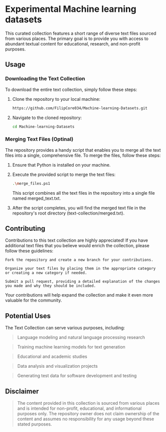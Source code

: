#  Experimental Machine learning datasets
This curated collection features a short range of diverse text files sourced from various places. The primary goal is to provide you with access to abundant textual content for educational, research, and non-profit purposes.

## Usage

### Downloading the Text Collection

To download the entire text collection, simply follow these steps:

1. Clone the repository to your local machine:

   ```bash
   https://github.com/FilipCore034/Machine-learning-Datasets.git
   ```
2. Navigate to the cloned repository:
   ```bash 
   cd Machine-learning-Datasets
   ```
### Merging Text Files (Optinal)

The repository provides a handy script that enables you to merge all the text files into a single, comprehensive file. To merge the files, follow these steps:

1. Ensure that Python is installed on your machine.
2. Execute the provided script to merge the text files:
    ```bash
    .\merge_files.ps1
    ```
    This script combines all the text files in the repository into a single file named merged_text.txt.

3. After the script completes, you will find the merged text file in the repository's root directory (text-collection/merged.txt).

## Contributing

Contributions to this text collection are highly appreciated! If you have additional text files that you believe would enrich the collection, please follow these guidelines:

    Fork the repository and create a new branch for your contributions.

    Organize your text files by placing them in the appropriate category or creating a new category if needed.

    Submit a pull request, providing a detailed explanation of the changes you made and why they should be included.

Your contributions will help expand the collection and make it even more valuable for the community.
## Potential Uses

The Text Collection can serve various purposes, including:

>   Language modeling and natural language processing research

>   Training machine learning models for text generation

>  Educational and academic studies

>  Data analysis and visualization projects

>  Generating test data for software development and testing

## Disclaimer

> The content provided in this collection is sourced from various places and is intended for non-profit, educational, and informational purposes only. The repository owner does not claim ownership of the content and assumes no responsibility for any usage beyond these stated purposes.
